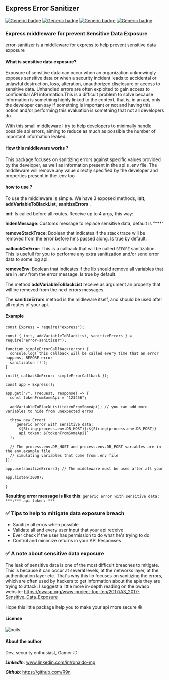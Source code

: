 ## Express Error Sanitizer

[![Generic badge](https://img.shields.io/badge/tests-passing-<COLOR>.svg)](https://shields.io/)
[![Generic badge](https://img.shields.io/badge/codestyle-standart-<COLOR>.svg)](https://shields.io/)
[![Generic badge](https://img.shields.io/badge/dependencies-1-<COLOR>.svg)](https://shields.io/)
[![Generic badge](https://img.shields.io/badge/version-1.0.0-<BLUE>.svg)](https://shields.io/)

### Express middleware for prevent **Sensitive Data Exposure**

error-sanitizer is a middleware for express to help prevent sensitive data exposure

#### What is sensitive data exposure?

Exposure of sensitive data can occur when an organization unknowingly exposes sensitive data or when a security incident leads to accidental or unlawful destruction, loss, alteration, unauthorized disclosure or access to sensitive data.
Unhandled errors are often exploited to gain access to confidential API information.This is a difficult problem to solve because information is something highly linked to the context, that is, in an api, only the developer can say if something is important or not and having this notion and/or performing this evaluation is something that not all developers do.

With this small middleware I try to help developers to minimally handle possible api errors, aiming to reduce as much as possible the number of important information leaked.

#### How this middleware works ?

This package focuses on sanitizing errors against specific values provided by the developer, as well as information present in the api's .env file.
The middleware will remove any value directly specified by the developer and properties present in the .env too

#### how to use ?

To use the middleware is simple. We have 3 exposed methods, **init**, **addVariableToBlackList**, **sanitizeErrors** .

**init**: Is called before all routes. Receive up to 4 args, this way:

**hidenMessage**: Customs message to replace sensitive data, default is "\*\*\*"

**removeStackTrace**: Boolean that indicates if the stack trace will be removed from the error before he's passed along. Is true by default.

**calbackOnError**: This is a callback that will be called `BEFORE` sanitization. This is usefull for you to performe any extra sanitization and/or send error data to some log api.

**removeEnv**: Boolean that indicates if the lib should remove all variables that are in .env from the error message. Is true by default.

The method **addVariableToBlackList** receive as argument an property that will be removed from the next errors messages.

The **sanitizeErrors** method is the midleware itself, and should be used after all routes of your api.

#### Example

```
const Express = require("express");

const { init, addVariableToBlackList, sanitizeErrors } = require("error-sanitizer");

function simpleErrorCallback(error) {
  console.log(`this callback will be called every time that an error happens, BEFORE error
  sanitizaton !!`);
}

init({ calbackOnError: simpleErrorCallback });

const app = Express();

app.get("/", (request, response) => {
  const tokenFromSomeApi = "123456";

  addVariableToBlackList(tokenFromSomeApi); // you can add more variables to hide from unexpected erros

  throw new Error(
    `generic error with sensitive data:
      ${String(process.env.DB_HOST)}:${String(process.env.DB_PORT)}
      api token: ${tokenFromSomeApi}`
  );

  // The process.env.DB_HOST and process.env.DB_PORT variables are in the env.example file
  // simulating variables that come from .env file
});

app.use(sanitizeErrors); // The middleware must be used after all your

app.listen(3000);

}
```

**Resulting error message is like this**: `generic error with sensitive data: ***:*** api token: ***`

### ✅ Tips to help to mitigate data exposure breach

- Sanitize all erros when possible
- Validate all and every user input that your api receive
- Ever check if the user has permission to do what he's trying to do
- Control and minimize returns in your API Responses

### ✅ A note about sensitive data exposure

The leak of sensitive data is one of the most difficult breaches to mitigate. This is because it can occur at several levels, at the networks layer, at the authentication layer etc.
That's why this lib focuses on sanitizing the errors, which are often used by hackers to get information about the apis they are trying to attack.
I suggest a little more in-depth reading on the owasp website: https://owasp.org/www-project-top-ten/2017/A3_2017-Sensitive_Data_Exposure

Hope this little package help you to make your api more secure 😀

#### License

![buils](https://img.shields.io/bower/l/mi)

#### About the author

Dev, security enthusiast, Gamer :D

**_LinkedIn_**: www.linkedin.com/in/ronaldo-mp

**_Github_**: https://github.com/R9n
